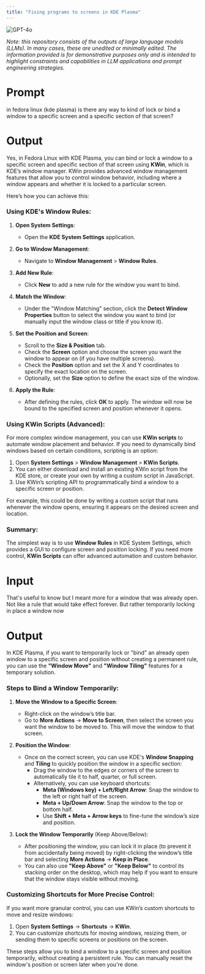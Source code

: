 ```yaml
---
title: "Fixing programs to screens in KDE Plasma"
---
```

![GPT-4o](https://img.shields.io/badge/GPT--4o-3333FF?style=for-the-badge&logo=openai&logoColor=white)



*Note: this repository consists of the outputs of large language models (LLMs). In many cases, these are unedited or minimally edited. The information provided is for demonstrative purposes only and is intended to highlight constraints and capabilities in LLM applications and prompt engineering strategies.*


# Prompt

in fedora linux (kde plasma) is there any way to kind of lock or bind a window to a specific screen and a specific section of that screen?

# Output

Yes, in Fedora Linux with KDE Plasma, you can bind or lock a window to a specific screen and specific section of that screen using **KWin**, which is KDE’s window manager. KWin provides advanced window management features that allow you to control window behavior, including where a window appears and whether it is locked to a particular screen.

Here’s how you can achieve this:

### Using KDE's Window Rules:
1. **Open System Settings**:
   - Open the **KDE System Settings** application.

2. **Go to Window Management**:
   - Navigate to **Window Management** > **Window Rules**.

3. **Add New Rule**:
   - Click **New** to add a new rule for the window you want to bind.

4. **Match the Window**:
   - Under the "Window Matching" section, click the **Detect Window Properties** button to select the window you want to bind (or manually input the window class or title if you know it).

5. **Set the Position and Screen**:
   - Scroll to the **Size & Position** tab.
   - Check the **Screen** option and choose the screen you want the window to appear on (if you have multiple screens).
   - Check the **Position** option and set the X and Y coordinates to specify the exact location on the screen.
   - Optionally, set the **Size** option to define the exact size of the window.

6. **Apply the Rule**:
   - After defining the rules, click **OK** to apply. The window will now be bound to the specified screen and position whenever it opens.

### Using KWin Scripts (Advanced):
For more complex window management, you can use **KWin scripts** to automate window placement and behavior. If you need to dynamically bind windows based on certain conditions, scripting is an option:

1. Open **System Settings** > **Window Management** > **KWin Scripts**.
2. You can either download and install an existing KWin script from the KDE store, or create your own by writing a custom script in JavaScript.
3. Use KWin’s scripting API to programmatically bind a window to a specific screen or position.

For example, this could be done by writing a custom script that runs whenever the window opens, ensuring it appears on the desired screen and location.

### Summary:
The simplest way is to use **Window Rules** in KDE System Settings, which provides a GUI to configure screen and position locking. If you need more control, **KWin Scripts** can offer advanced automation and custom behavior.

# Input

That's useful to know but I meant more for a window that was already open. Not like a rule that would take effect forever. But rather temporarily locking in place a window now

# Output

In KDE Plasma, if you want to temporarily lock or "bind" an already open window to a specific screen and position without creating a permanent rule, you can use the **"Window Move"** and **"Window Tiling"** features for a temporary solution.

### Steps to Bind a Window Temporarily:

1. **Move the Window to a Specific Screen**:
   - Right-click on the window’s title bar.
   - Go to **More Actions** → **Move to Screen**, then select the screen you want the window to be moved to. This will move the window to that screen.

2. **Position the Window**:
   - Once on the correct screen, you can use KDE's **Window Snapping** and **Tiling** to quickly position the window in a specific section:
     - Drag the window to the edges or corners of the screen to automatically tile it to half, quarter, or full screen.
     - Alternatively, you can use keyboard shortcuts:
       - **Meta (Windows key) + Left/Right Arrow**: Snap the window to the left or right half of the screen.
       - **Meta + Up/Down Arrow**: Snap the window to the top or bottom half.
       - Use **Shift + Meta + Arrow keys** to fine-tune the window’s size and position.

3. **Lock the Window Temporarily** (Keep Above/Below):
   - After positioning the window, you can lock it in place (to prevent it from accidentally being moved) by right-clicking the window’s title bar and selecting **More Actions** → **Keep in Place**.
   - You can also use **"Keep Above"** or **"Keep Below"** to control its stacking order on the desktop, which may help if you want to ensure that the window stays visible without moving.

### Customizing Shortcuts for More Precise Control:
If you want more granular control, you can use KWin’s custom shortcuts to move and resize windows:
1. Open **System Settings** → **Shortcuts** → **KWin**.
2. You can customize shortcuts for moving windows, resizing them, or sending them to specific screens or positions on the screen.

These steps allow you to bind a window to a specific screen and position temporarily, without creating a persistent rule. You can manually reset the window's position or screen later when you're done.
